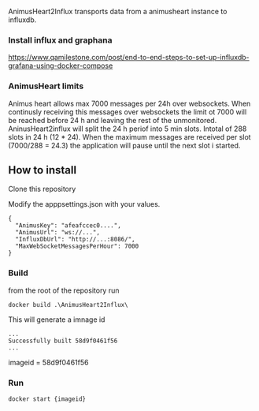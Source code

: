 
AnimusHeart2Influx transports data from a animusheart instance to influxdb. 


### Install influx and graphana

https://www.qamilestone.com/post/end-to-end-steps-to-set-up-influxdb-grafana-using-docker-compose


### AnimusHeart limits

Animus heart allows max 7000 messages per 24h over websockets. When continusly receiving this messages over websockets the limit ot 7000 will be reached before 24 h and leaving the rest of the unmonitored. AninusHeart2influx will split the 24 h periof into 5 min slots. Intotal of 288 slots in 24 h (12 * 24). When the maximum messages are received per slot (7000/288 = 24.3) the application will pause until the next slot i started.


## How to install 

Clone this repository 

Modify the apppsettings.json with your values.

```
{
  "AnimusKey": "afeafccec0....",
  "AnimusUrl": "ws://...",
  "InfluxDbUrl": "http://...:8086/",
  "MaxWebSocketMessagesPerHour": 7000
}
```

### Build 

from the root of the repository run

`docker build .\AnimusHeart2Influx\`

This will generate a imnage id

```
...
Successfully built 58d9f0461f56 
...
```

imageid = 58d9f0461f56

### Run

`docker start {imageid}`


